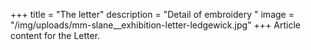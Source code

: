 +++
title = "The letter"
description = "Detail of embroidery "
image = "/img/uploads/mm-slane__exhibition-letter-ledgewick.jpg"
+++
Article content for the Letter.
